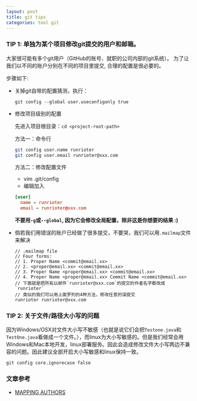 ```yaml
---
layout: post
title: git tips
categories: tool git
---
```


### TIP 1: 单独为某个项目修改git提交的用户和邮箱。

大家很可能有多个git用户（GitHub的账号、就职的公司内部的git系统）。
为了让我们以不同的账户分别在不同的项目里提交, 合理的配置是很必要的。

步骤如下:

  * 关掉git自带的配置猜测，执行：

    ```
    git config --global user.useconfigonly true
    ```

  * 修改项目级别的配置

    先进入项目根目录：`cd <project-root-path>`

    方法一：命令行

    ```bash
    git config user.name runrioter
    git config user.email runrioter@xxx.com
    ```

    方法二：修改配置文件

    * vim .git/config
    * 编辑加入

    ```toml
    [user]
      name = runrioter
      email = runrioter@xxx.com
    ```

    **不要用`-g`或`--global`, 因为它会修改全局配置，除非这是你想要的结果 :)**

  * 倘若我们用错误的账户已经做了很多提交，不要哭，我们可以用`.mailmap`文件来解决

    ```
    // .mailmap file
    // Four forms:
    // 1. Proper Name <commit@email.xx>
    // 2. <proper@email.xx> <commit@email.xx>
    // 3. Proper Name <proper@email.xx> <commit@email.xx>
    // 4. Proper Name <proper@email.xx> Commit Name <commit@email.xx>
    // 下面就是把所有以邮件`runrioter@xxx.com`的提交的作者名字都改成`runrioter`
    // 类似的我们可以用上面罗列的4种方法，修改任意的误提交
    runrioter runrioter@xxx.com
    ```

### TIP 2: 关于文件/路径大小写的问题

因为Windows/OSX对文件大小写不敏感（也就是说它们会把`Testone.java`和`TestOne.java`看做成一个文件。），而linux为大小写敏感的。但是我们经常会用Windows和Mac本地开发，linux部署服务。因此会造成修改文件大小写两边不兼容的问题。因此建议全部开启大小写敏感和linux保持一致。

`git config core.ignorecase false`

### 文章参考

* [MAPPING AUTHORS](https://git-scm.com/docs/git-check-mailmap#_mapping_authors)